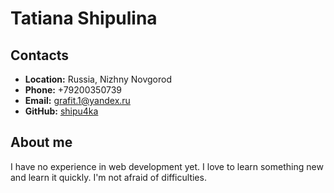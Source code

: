 # Tatiana Shipulina 

## Contacts
* __Location:__ Russia, Nizhny Novgorod
* __Phone:__ +79200350739
* __Email:__ grafit.1@yandex.ru
* __GitHub:__ [shipu4ka](https://github.com/shipu4ka)

## About me
I have no experience in web development yet. I love to learn something new and learn it quickly. I'm not afraid of difficulties.